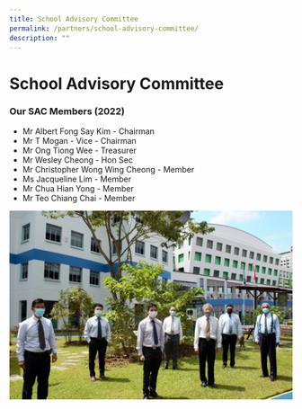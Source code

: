 ```yaml
---
title: School Advisory Committee
permalink: /partners/school-advisory-committee/
description: ""
---
```

School Advisory Committee
=========================

### Our SAC Members (2022)

*   Mr Albert Fong Say Kim - Chairman
*   Mr T Mogan - Vice - Chairman
*   Mr Ong Tiong Wee - Treasurer
*   Mr Wesley Cheong - Hon Sec
*   Mr Christopher Wong Wing Cheong - Member
*   Ms Jacqueline Lim - Member
*   Mr Chua Hian Yong - Member
*   Mr Teo Chiang Chai - Member

![](/images/SAC.jpg)
